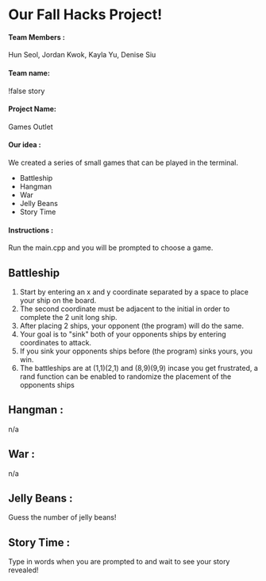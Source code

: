 
# Our Fall Hacks Project!

#### Team Members :
Hun Seol, Jordan Kwok, Kayla Yu, Denise Siu


#### Team name: 
!false story


#### Project Name: 
Games Outlet


#### Our idea : 
We created a series of small games that can be played in the terminal.
* Battleship
* Hangman
* War
* Jelly Beans
* Story Time


#### Instructions :
Run the main.cpp and you will be prompted to choose a game.


## Battleship
1. Start by entering an x and y coordinate separated by a space to place your ship on the board.
2. The second coordinate must be adjacent to the initial in order to complete the 2 unit long ship.
3. After placing 2 ships, your opponent (the program) will do the same.
4. Your goal is to "sink" both of your opponents ships by entering coordinates to attack.
5. If you sink your opponents ships before (the program) sinks yours, you win.
6. The battleships are at (1,1)(2,1) and (8,9)(9,9) incase you get frustrated, a rand function can be enabled to randomize the placement of the opponents ships

## Hangman :
n/a

## War :
n/a

## Jelly Beans :
Guess the number of jelly beans!

## Story Time :
Type in words when you are prompted to and wait to see your story revealed!


